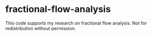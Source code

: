 # fractional-flow-analysis
This code supports my research on fractional flow analysis. Not for redistribution without permission.
